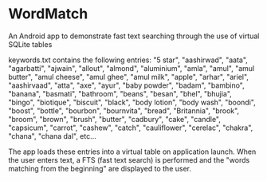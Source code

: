 # WordMatch
An Android app to demonstrate fast text searching through the use of virtual SQLite tables

keywords.txt contains the following entries:
"5 star", "aashirwad", "aata", "agarbatti", "ajwain", "allout", "almond", "aluminium", "amla", "amul", "amul butter", "amul cheese", 
"amul ghee", "amul milk", "apple", "arhar", "ariel", "aashirvaad", "atta", "axe", "ayur", "baby powder", "badam", "bambino", "banana", 
"basmati", "bathroom", "beans", "besan", "bhel", "bhujia", "bingo", "biotique", "biscuit", "black", "body lotion", "body wash", "boondi", 
"boost", "bottle", "bourbon", "bournvita", "bread", "Britannia", "brook", "broom", "brown", "brush", "butter", "cadbury", "cake", 
"candle", "capsicum", "carrot", "cashew", "catch", "cauliflower", "cerelac", "chakra", "chana", "chana dal", etc...

The app loads these entries into a virtual table on application launch.
When the user enters text, a FTS (fast text search) is performed and the "words matching from the beginning" are displayed to the user.

